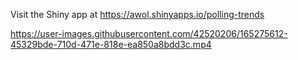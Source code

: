 Visit the Shiny app at https://awol.shinyapps.io/polling-trends



https://user-images.githubusercontent.com/42520206/165275612-45329bde-710d-471e-818e-ea850a8bdd3c.mp4

